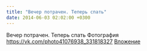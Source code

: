 ```yaml
---
title: "Вечер потрачен. Теперь спать"
date: 2014-06-03 02:02:00 +0300
---
```


Вечер потрачен. Теперь спать
Фотография
<a class="vk-attach" href="https://vk.com/photo41076938_331818327">https://vk.com/photo41076938_331818327</a>
<a class="vk-attach" href="https://vk.com/photo41076938_331818327">Вложение</a>
